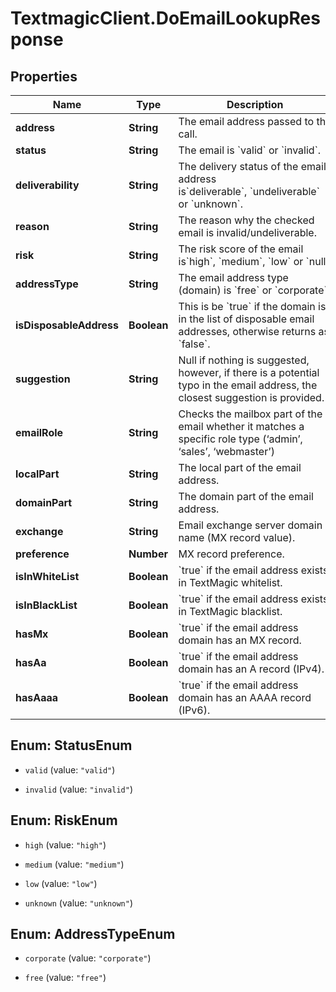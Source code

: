 # TextmagicClient.DoEmailLookupResponse

## Properties
Name | Type | Description | Notes
------------ | ------------- | ------------- | -------------
**address** | **String** | The email address passed to the call. | 
**status** | **String** | The email is &#x60;valid&#x60; or &#x60;invalid&#x60;. | 
**deliverability** | **String** | The delivery status of the email address is&#x60;deliverable&#x60;, &#x60;undeliverable&#x60;  or &#x60;unknown&#x60;. | 
**reason** | **String** | The reason why the checked email is invalid/undeliverable. | 
**risk** | **String** | The risk score of the email is&#x60;high&#x60;, &#x60;medium&#x60;, &#x60;low&#x60; or &#x60;null&#x60;. | 
**addressType** | **String** | The email address type (domain) is &#x60;free&#x60; or &#x60;corporate&#x60;. | 
**isDisposableAddress** | **Boolean** | This is be &#x60;true&#x60; if the domain is in the list of disposable email addresses, otherwise returns as &#x60;false&#x60;. | 
**suggestion** | **String** | Null if nothing is suggested, however, if there is a potential typo in the email address, the closest suggestion is provided. | 
**emailRole** | **String** | Checks the mailbox part of the email whether it matches a specific role type (‘admin’, ‘sales’, ‘webmaster’) | 
**localPart** | **String** | The local part of the email address. | 
**domainPart** | **String** | The domain part of the email address. | 
**exchange** | **String** | Email exchange server domain name (MX record value). | 
**preference** | **Number** | MX record preference. | 
**isInWhiteList** | **Boolean** | &#x60;true&#x60; if the email address exists in TextMagic whitelist.  | 
**isInBlackList** | **Boolean** | &#x60;true&#x60; if the email address exists in TextMagic blacklist.  | 
**hasMx** | **Boolean** | &#x60;true&#x60; if the email address domain has an MX record.  | 
**hasAa** | **Boolean** | &#x60;true&#x60; if the email address domain has an A record (IPv4).  | 
**hasAaaa** | **Boolean** | &#x60;true&#x60; if the email address domain has an AAAA record (IPv6).  | 


<a name="StatusEnum"></a>
## Enum: StatusEnum


* `valid` (value: `"valid"`)

* `invalid` (value: `"invalid"`)




<a name="RiskEnum"></a>
## Enum: RiskEnum


* `high` (value: `"high"`)

* `medium` (value: `"medium"`)

* `low` (value: `"low"`)

* `unknown` (value: `"unknown"`)




<a name="AddressTypeEnum"></a>
## Enum: AddressTypeEnum


* `corporate` (value: `"corporate"`)

* `free` (value: `"free"`)




